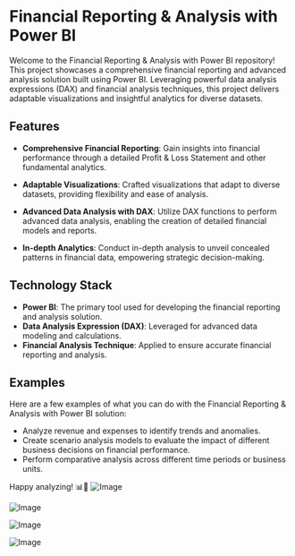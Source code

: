 # Financial Reporting & Analysis with Power BI

Welcome to the Financial Reporting & Analysis with Power BI repository! This project showcases a comprehensive financial reporting and advanced analysis solution built using Power BI. Leveraging powerful data analysis expressions (DAX) and financial analysis techniques, this project delivers adaptable visualizations and insightful analytics for diverse datasets.

## Features

- **Comprehensive Financial Reporting**: Gain insights into financial performance through a detailed Profit & Loss Statement and other fundamental analytics.

- **Adaptable Visualizations**: Crafted visualizations that adapt to diverse datasets, providing flexibility and ease of analysis.

- **Advanced Data Analysis with DAX**: Utilize DAX functions to perform advanced data analysis, enabling the creation of detailed financial models and reports.

- **In-depth Analytics**: Conduct in-depth analysis to unveil concealed patterns in financial data, empowering strategic decision-making.

## Technology Stack

- **Power BI**: The primary tool used for developing the financial reporting and analysis solution.
- **Data Analysis Expression (DAX)**: Leveraged for advanced data modeling and calculations.
- **Financial Analysis Technique**: Applied to ensure accurate financial reporting and analysis.

## Examples

Here are a few examples of what you can do with the Financial Reporting & Analysis with Power BI solution:

- Analyze revenue and expenses to identify trends and anomalies.
- Create scenario analysis models to evaluate the impact of different business decisions on financial performance.
- Perform comparative analysis across different time periods or business units.

Happy analyzing! 📊💼
![Image](https://github.com/user-attachments/assets/c6679aaf-adc5-4e7c-9ba6-3f82bfe1b44f)

![Image](https://github.com/user-attachments/assets/22404c19-aaa6-4659-89d1-e754e7c70cae)

![Image](https://github.com/user-attachments/assets/c07c360c-4c80-4d1c-9446-932e6221dfb1)

![Image](https://github.com/user-attachments/assets/c7a2912f-9906-47e2-b325-41716389f801)

